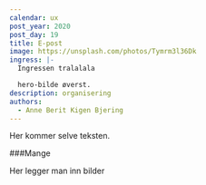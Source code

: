 ```yaml
---
calendar: ux
post_year: 2020
post_day: 19
title: E-post
image: https://unsplash.com/photos/Tymrm3l36Dk
ingress: |-
  Ingressen tralalala

  hero-bilde øverst.
description: organisering
authors:
  - Anne Berit Kigen Bjering
---
```

Her kommer selve teksten.

###Mange


Her legger man inn bilder

